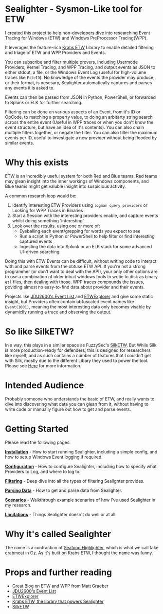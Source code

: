 # Sealighter - Sysmon-Like tool for ETW

I created this project to help non-developers dive into researching Event Tracing for Windows (ETW) and Windows PreProcessor Tracing(WPP).

It leverages the feature-rich [Krabs ETW]([htttps://](https://github.com/microsoft/krabsetw)) Library to enable detailed filtering and triage of ETW and WPP Providers and Events.

You can subscribe and filter multiple provers, including Usermode Providers, Kernel Tracing, and WPP Tracing, and output events as JSON to either stdout, a file, or the Windows Event Log (useful for high-volume traces like `FileIO`). No knowledge of the events the provider may produce, or their format, is nesesary, Sealighter automatically captures and parses any events it is asked to.

Events can then be parsed from JSON in Python, PowerShell, or forwarded to Splunk or ELK for further searching.

Filtering can be done on various aspects of an Event, from it's ID or OpCode, to matching a property value, to doing an arbitarty string search across the entire event (Useful in WPP traces or when you don't know the event structure, but have an idea of it's contents). You can also chain multiple filters together, or negate the filter. You can also filter the maximum events per ID, useful to investigate a new provider without being flooded by similar events.


# Why this exists
ETW is an incredibly useful system for both Red and Blue teams. Red teams may glean insight into the inner workings of Windows components, and Blue teams might get valuble insight into suspicious activity.

A common research loop would be:
1. Identify interesting ETW Providers using `logman query providers` or Looking for WPP Traces in Binaries
2. Start a Session with the interesting providers enable, and capture events whilst doing something 'interesting'
3. Look over the results, using one or more of:
   - Eyeballing each event/grepping for words you expect to see
   - Run a script in Python or PowerShell to help filter or find interesting captured events
   - Ingesting the data into Splunk or an ELK stack for some advanced UI-driven searching

Doing this with ETW Events can be difficult, without writing code to interact with and parse events from the obtuse ETW API. If you're not a strong programmer (or don't want to deal with the API), your only other options are to use a combination of older inbuit windows tools to writie to disk as binary `etl` files, then dealing with those. WPP traces compounds the issues, poviding almost no easy-to-find data about provider and their events.

Projects like [JDU2600's Event List ](https://github.com/jdu2600/Windows10EtwEvents) and [ETWExplorer](https://github.com/zodiacon/EtwExplorer) and give some static insight, but Providers often contain obfuscated event names like `Event(1001)`, meaning the most interesting data only becomes visable by dynamiclly running a trace and observing the output.


# So like SilkETW?
In a way, this plays in a similar space as FuzzySec's [SilkETW](https://github.com/fireeye/SilkETW). But While Silk is more production-ready for defenders, this is designed for researchers like myself, and as such contains a number of features that I couldn't get with Silk, mostly due to the different Libary they used to power the tool. Please see [Here](docs/COMPARISION.md) for more information.

# Intended Audience
Probably someone who understands the basic of ETW, and really wants to dive into discovering what data you can glean from it, without having to write code or manually figure out how to get and parse events.

# Getting Started

Please read the following pages:

**[Installation](docs/INSTALLATION.md)** - How to start running Sealighter, including a simple config, and how to setup Windows Event logging if required.

**[Configuration](docs/CONFIGURATION.md)** - How to configure Sealighter, including how to specify what Providers to Log, and where to log to.

**[Filtering](docs/FILTERING.md)** - Deep dive into all the types of filtering Sealighter provides.

**[Parsing Data](docs/PARSING_DATA.md)** - How to get and parse data from Sealighter.

**[Scenarios](docs/SCENARIOS.md)** - Walkthrough example scenarios of how I've used Sealighter in my research.

**[Limitations](docs/LIMITATIONS.md)** - Things Sealighter doesn't do well or at all.

# Why it's called Sealighter
The name is a contraction of [Seafood Highlighter](https://en.wikipedia.org/wiki/Seafood_extender), which is what we call fake crabmeat in Oz. As it's built on Krabs ETW, I thought the name was funny.


# Props and further reading
- [Great Blog on ETW and WPP from  Matt Graeber](https://posts.specterops.io/data-source-analysis-and-dynamic-windows-re-using-wpp-and-tracelogging-e465f8b653f7)
- [JDU2600's Event List ](https://github.com/jdu2600/Windows10EtwEvents)
- [ETWExplorer](https://github.com/zodiacon/EtwExplorer)
- [Krabs ETW, the library that powers Sealighter](https://github.com/microsoft/krabsetw)
- [SilkETW](https://github.com/fireeye/SilkETW)
